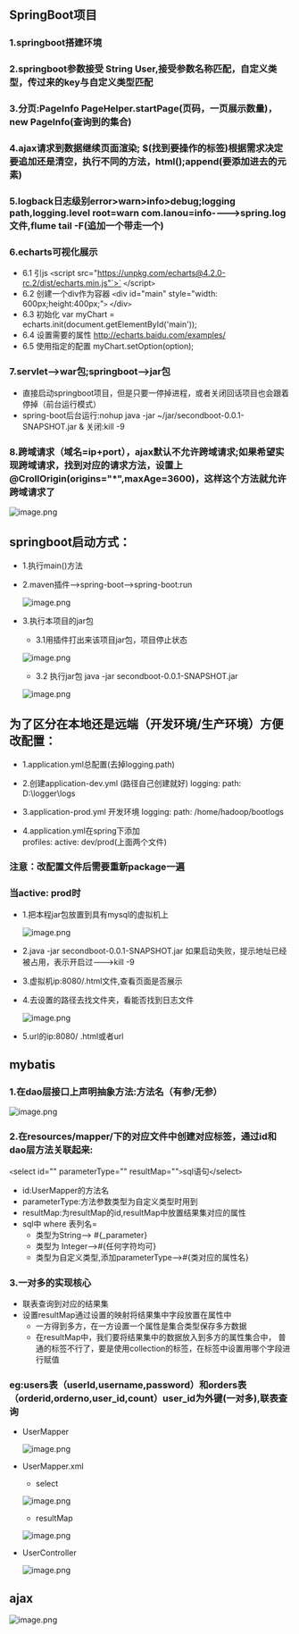 ## SpringBoot项目
### 1.springboot搭建环境
### 2.springboot参数接受 String User,接受参数名称匹配，自定义类型，传过来的key与自定义类型匹配
### 3.分页:PageInfo PageHelper.startPage(页码，一页展示数量)，new PageInfo(查询到的集合)
### 4.ajax请求到数据继续页面渲染; $(找到要操作的标签)根据需求决定要追加还是清空，执行不同的方法，html();append(要添加进去的元素)
### 5.logback日志级别error>warn>info>debug;logging path,logging.level root=warn com.lanou=info---->spring.log文件,flume tail -F(追加一个带走一个)
### 6.echarts可视化展示
* 6.1 引js `<`script src="https://unpkg.com/echarts@4.2.0-rc.2/dist/echarts.min.js"`>` `<`/script`>`
* 6.2 创建一个div作为容器	`<`div id="main" style="width: 600px;height:400px;"`>`  `<`/div`>`
* 6.3 初始化	var myChart = echarts.init(document.getElementById('main'));	
* 6.4 设置需要的属性 http://echarts.baidu.com/examples/
* 6.5 使用指定的配置	myChart.setOption(option);	
### 7.servlet-->war包;springboot-->jar包 
* 直接启动springboot项目，但是只要一停掉进程，或者关闭回话项目也会跟着停掉（前台运行模式）
* spring-boot后台运行:nohup java -jar ~/jar/secondboot-0.0.1-SNAPSHOT.jar  &  关闭:kill -9
### 8.跨域请求（域名=ip+port），ajax默认不允许跨域请求;如果希望实现跨域请求，找到对应的请求方法，设置上@CrollOrigin(origins="*",maxAge=3600)，这样这个方法就允许跨域请求了
	
![image.png](https://upload-images.jianshu.io/upload_images/14466577-139cd3f90e60b584.png?imageMogr2/auto-orient/strip%7CimageView2/2/w/1240)

## springboot启动方式：
*  1.执行main()方法
*  2.maven插件-->spring-boot-->spring-boot:run

	![image.png](https://upload-images.jianshu.io/upload_images/14466577-83f41fbe78d57070.png?imageMogr2/auto-orient/strip%7CimageView2/2/w/1240)

*  3.执行本项目的jar包 

	* 3.1用插件打出来该项目jar包，项目停止状态
	
	![image.png](https://upload-images.jianshu.io/upload_images/14466577-b591735799293304.png?imageMogr2/auto-orient/strip%7CimageView2/2/w/1240)
	
	* 3.2 执行jar包 java -jar secondboot-0.0.1-SNAPSHOT.jar  
	
	![image.png](https://upload-images.jianshu.io/upload_images/14466577-4599bb0e8290c806.png?imageMogr2/auto-orient/strip%7CimageView2/2/w/1240)
	
## 为了区分在本地还是远端（开发环境/生产环境）方便改配置：
* 1.application.yml总配置(去掉logging.path) 
* 2.创建application-dev.yml (路径自己创建就好) 
logging:
	path: D:\logger\logs
				
* 3.application-prod.yml 开发环境
logging:
		path: /home/hadoop/bootlogs
			
* 4.application.yml在spring下添加		
profiles:
	active: dev/prod(上面两个文件)
	
### 注意：改配置文件后需要重新package一遍	
### 当active: prod时

* 1.把本程jar包放置到具有mysql的虚拟机上

	![image.png](https://upload-images.jianshu.io/upload_images/14466577-f3e7a3172de2afff.png?imageMogr2/auto-orient/strip%7CimageView2/2/w/1240)

* 2.java -jar secondboot-0.0.1-SNAPSHOT.jar 如果启动失败，提示地址已经被占用，表示开启过--->kill -9
* 3.虚拟机ip:8080/.html文件,查看页面是否展示
* 4.去设置的路径去找文件夹，看能否找到日志文件

	![image.png](https://upload-images.jianshu.io/upload_images/14466577-8e5e48c462f3a511.png?imageMogr2/auto-orient/strip%7CimageView2/2/w/1240)
* 5.url的ip:8080/ .html或者url

## mybatis
### 1.在dao层接口上声明抽象方法:方法名（有参/无参）

![image.png](https://upload-images.jianshu.io/upload_images/14466577-821a525208cfa050.png?imageMogr2/auto-orient/strip%7CimageView2/2/w/1240)

### 2.在resources/mapper/下的对应文件中创建对应标签，通过id和dao层方法关联起来:

  `<`select id="" parameterType="" resultMap=""`>`sql语句`<`/select`>`
* id:UserMapper的方法名
* parameterType:方法参数类型为自定义类型时用到
* resultMap:为resultMap的id,resultMap中放置结果集对应的属性
* sql中 where 表列名=
	* 类型为String--> #{_parameter}
	* 类型为 Integer-->#{任何字符均可}
	* 类型为自定义类型,添加parameterType-->#{类对应的属性名}
### 3.一对多的实现核心
* 联表查询到对应的结果集
* 设置resultMap通过设置的映射将结果集中字段放置在属性中
	* 一方得到多方，在一方设置一个属性是集合类型保存多方数据
	* 在resultMap中，我们要将结果集中的数据放入到多方的属性集合中，
	 普通的标签不行了，要是使用collection的标签，在标签中设置用哪个字段进行赋值
### eg:users表（userId,username,password）和orders表（orderid,orderno,user_id,count）user_id为外键(一对多),联表查询
* UserMapper

	![image.png](https://upload-images.jianshu.io/upload_images/14466577-4eb04b04b8f3a277.png?imageMogr2/auto-orient/strip%7CimageView2/2/w/1240)
	
* UserMapper.xml
	* select
	
	![image.png](https://upload-images.jianshu.io/upload_images/14466577-ea06668c412bc4c0.png?imageMogr2/auto-orient/strip%7CimageView2/2/w/1240)
	
	* resultMap
	
	![image.png](https://upload-images.jianshu.io/upload_images/14466577-b192073f2c8aae6d.png?imageMogr2/auto-orient/strip%7CimageView2/2/w/1240)
	
* UserController

	![image.png](https://upload-images.jianshu.io/upload_images/14466577-7e9ab7ffcb03b0ba.png?imageMogr2/auto-orient/strip%7CimageView2/2/w/1240)

## ajax

![image.png](https://upload-images.jianshu.io/upload_images/14466577-6088c743459a00bc.png?imageMogr2/auto-orient/strip%7CimageView2/2/w/1240)

	
	
	
	
	
	





	
	
	
	
	
	
	
